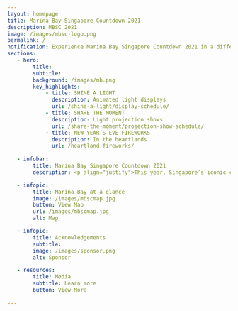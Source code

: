 ```yaml
---
layout: homepage
title: Marina Bay Singapore Countdown 2021
description: MBSC 2021
image: /images/mbsc-logo.png
permalink: /
notification: Experience Marina Bay Singapore Countdown 2021 in a different light!
sections:
   - hero:
        title: 
        subtitle: 
        background: /images/mb.png
        key_highlights:
            - title: SHINE A LIGHT 
              description: Animated light displays
              url: /shine-a-light/display-schedule/
            - title: SHARE THE MOMENT
              description: Light projection shows
              url: /share-the-moment/projection-show-schedule/
            - title: NEW YEAR’S EVE FIREWORKS
              description: In the heartlands
              url: /heartland-fireworks/
                        
   - infobar:
        title: Marina Bay Singapore Countdown 2021 
        description: <p align="justify">This year, Singapore’s iconic countdown event, Marina Bay Singapore Countdown (MBSC) 2021, takes on a unique format to bring people from all walks of life together to reflect on 2020 and to celebrate our hopes and aspirations for the coming year.</p>

   - infopic:
        title: Marina Bay at a glance
        image: /images/mbscmap.jpg
        button: View Map
        url: /images/mbscmap.jpg
        alt: Map

   - infopic:
        title: Acknowledgements
        subtitle:
        image: /images/sponsor.png
        alt: Sponsor  

   - resources:
        title: Media
        subtitle: Learn more
        button: View More
        
---
```

